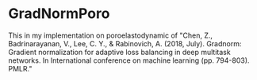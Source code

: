 # GradNormPoro
This in my implementation on poroelastodynamic of "Chen, Z., Badrinarayanan, V., Lee, C. Y., & Rabinovich, A. (2018, July). Gradnorm: Gradient normalization for adaptive loss balancing in deep multitask networks. In International conference on machine learning (pp. 794-803). PMLR." 
